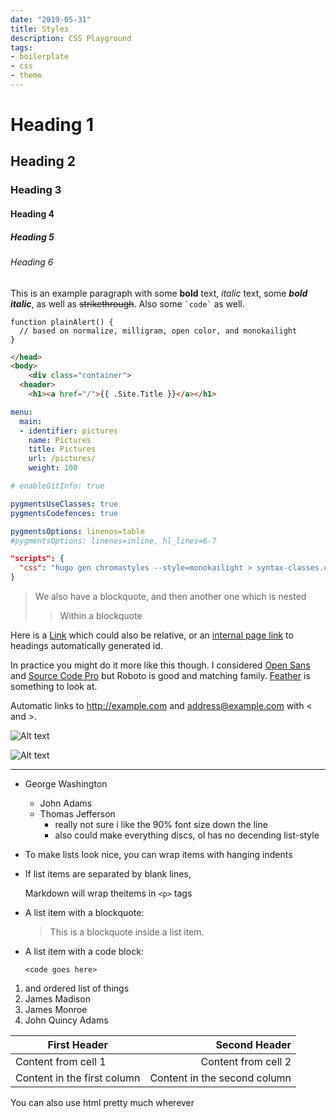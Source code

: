 ```yaml
---
date: "2019-05-31"
title: Styles
description: CSS Playground
tags:
- boilerplate
- css
- theme
---
```


# Heading 1

## Heading 2

### Heading 3

#### Heading 4

##### Heading 5

###### Heading 6

This is an example paragraph with some **bold** text, _italic_ text,
some **_bold italic_**, as well as ~~strikethrough~~. Also some
`` `code` `` as well.

    function plainAlert() {
      // based on normalize, milligram, open color, and monokailight
    }

``` html
</head>
<body>
    <div class="container">
  <header>
    <h1><a href="/">{{ .Site.Title }}</a></h1>
```

``` yaml
menu:
  main:
  - identifier: pictures
    name: Pictures
    title: Pictures
    url: /pictures/
    weight: 100

# enableGitInfo: true

pygmentsUseClasses: true
pygmentsCodefences: true

pygmentsOptions: linenos=table
#pygmentsOptions: linenos=inline, hl_lines=6-7
```

``` json
"scripts": {
  "css": "hugo gen chromastyles --style=monokailight > syntax-classes.css"
}
```

  > We also have a blockquote, and then another
  > one which is nested
  >
  >  > Within a blockquote

Here is a [Link](http://example.com/ "Optional Title") which could also be
relative, or an [internal page link](#heading-2) to headings automatically
generated id.

In practice you might do it  more like this though. I considered [Open Sans][os]
and [Source Code Pro][sc] but Roboto is good and matching family. [Feather][fi]
is something to look at.

  [os]: https://fonts.google.com/specimen/Open+Sans
  [sc]: https://github.com/adobe-fonts "Optional Title Here"
  [fi]: https://feathericons.com/
        "Or Optional Title Here"

Automatic links to <http://example.com> and <address@example.com>
with < and >.

![Alt text](/path/to/img.jpg "Optional title")

![Alt text][img1]

  [img1]: url/to/image  "Optional title attribute"

---

  * George Washington
    * John Adams
    * Thomas Jefferson
      * really not sure i like the 90% font size down the line
      * also could make everything discs, ol has no decending list-style
  * To make lists look nice, you can wrap items
    with hanging indents
  * If list items are separated by blank lines,
  
    Markdown will wrap theitems in `<p>` tags

  * A list item with a blockquote:

    > This is a blockquote
    > inside a list item.

  * A list item with a code block:

        <code goes here>

1. and ordered list of things
  1. James Madison
  2. James Monroe
  3. John Quincy Adams

First Header | Second Header
------------ | -------------:
Content from cell 1 | Content from cell 2
Content in the first column | Content in the second column

You can also use html pretty much wherever